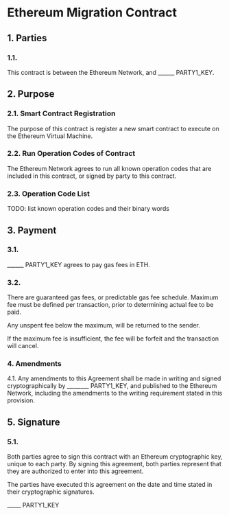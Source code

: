# Ethereum Migration Contract

## 1. Parties

### 1.1.

This contract is between the Ethereum Network, and ______ PARTY1_KEY.

## 2. Purpose

### 2.1. Smart Contract Registration

The purpose of this contract is register a new smart contract to execute on the Ethereum Virtual Machine.

### 2.2. Run Operation Codes of Contract

The Ethereum Network agrees to run all known operation codes that are included in this contract, or signed by party to this contract.

### 2.3. Operation Code List

TODO: list known operation codes and their binary words

## 3. Payment

### 3.1.

______ PARTY1_KEY agrees to pay gas fees in ETH.

### 3.2.

There are guaranteed gas fees, or predictable gas fee schedule. Maximum fee must be defined per transaction, prior to determining actual fee to be paid.

Any unspent fee below the maximum, will be returned to the sender.

If the maximum fee is insufficient, the fee will be forfeit and the transaction will cancel.

### 4. Amendments

4.1. Any amendments to this Agreement shall be made in writing and signed cryptographically by ________ PARTY1_KEY, and published to the Ethereum Network, including the amendments to the writing requirement stated in this provision.

## 5. Signature

### 5.1.

Both parties agree to sign this contract with an Ethereum cryptographic key, unique to each party. By signing this agreement, both parties represent that they are authorized to enter into this agreement.

The parties have executed this agreement on the date and time stated in their cryptographic signatures.

_____ PARTY1_KEY

